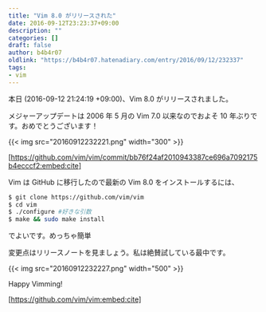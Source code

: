 ```yaml
---
title: "Vim 8.0 がリリースされた"
date: 2016-09-12T23:23:37+09:00
description: ""
categories: []
draft: false
author: b4b4r07
oldlink: "https://b4b4r07.hatenadiary.com/entry/2016/09/12/232337"
tags:
- vim
---
```


本日 (2016-09-12 21:24:19 +09:00)、Vim 8.0 がリリースされました。

メジャーアップデートは 2006 年 5 月の Vim 7.0 以来なのでおよそ 10 年ぶりです。おめでとうございます！

{{< img src="20160912232221.png" width="300" >}}

[https://github.com/vim/vim/commit/bb76f24af2010943387ce696a7092175b4ecccf2:embed:cite]

Vim は GitHub に移行したので最新の Vim 8.0 をインストールするには、

```bash
$ git clone https://github.com/vim/vim
$ cd vim
$ ./configure #好きな引数
$ make && sudo make install
```

でよいです。めっちゃ簡単

変更点はリリースノートを見ましょう。私は絶賛試している最中です。

{{< img src="20160912232227.png" width="500" >}}

Happy Vimming!

[https://github.com/vim/vim:embed:cite]
